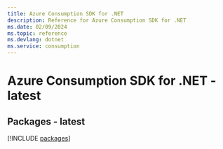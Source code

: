 ```yaml
---
title: Azure Consumption SDK for .NET
description: Reference for Azure Consumption SDK for .NET
ms.date: 02/09/2024
ms.topic: reference
ms.devlang: dotnet
ms.service: consumption
---
```

# Azure Consumption SDK for .NET - latest
## Packages - latest
[!INCLUDE [packages](consumption-index.md)]
